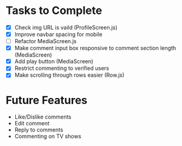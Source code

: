 
# Tasks to Complete
- [x] Check img URL is vaild (ProfileScreen.js)
- [x] Improve navbar spacing for mobile
- [ ] Refactor MediaScreen.js
- [x] Make comment input box responsive to comment section length (MediaScreen)
- [x] Add play button (MediaScreen)
- [x] Restrict commenting to verified users
- [x] Make scrolling through rows easier (Row.js)

# Future Features
- Like/Dislike comments
- Edit comment
- Reply to comments
- Commenting on TV shows
